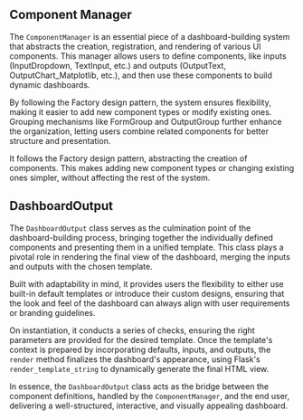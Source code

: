 ## Component Manager

The `ComponentManager` is an essential piece of a dashboard-building system that abstracts the creation, registration, and rendering of various UI components. This manager allows users to define components, like inputs (InputDropdown, TextInput, etc.) and outputs (OutputText, OutputChart_Matplotlib, etc.), and then use these components to build dynamic dashboards. 

By following the Factory design pattern, the system ensures flexibility, making it easier to add new component types or modify existing ones. Grouping mechanisms like FormGroup and OutputGroup further enhance the organization, letting users combine related components for better structure and presentation.

It follows the Factory design pattern, abstracting the creation of components. This makes adding new component types or changing existing ones simpler, without affecting the rest of the system.

## DashboardOutput

The `DashboardOutput` class serves as the culmination point of the dashboard-building process, bringing together the individually defined components and presenting them in a unified template. This class plays a pivotal role in rendering the final view of the dashboard, merging the inputs and outputs with the chosen template.

Built with adaptability in mind, it provides users the flexibility to either use built-in default templates or introduce their custom designs, ensuring that the look and feel of the dashboard can always align with user requirements or branding guidelines.

On instantiation, it conducts a series of checks, ensuring the right parameters are provided for the desired template. Once the template's context is prepared by incorporating defaults, inputs, and outputs, the `render` method finalizes the dashboard's appearance, using Flask's `render_template_string` to dynamically generate the final HTML view.

In essence, the `DashboardOutput` class acts as the bridge between the component definitions, handled by the `ComponentManager`, and the end user, delivering a well-structured, interactive, and visually appealing dashboard.

